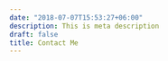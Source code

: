 ```yaml
---
date: "2018-07-07T15:53:27+06:00"
description: This is meta description
draft: false
title: Contact Me
---
```

